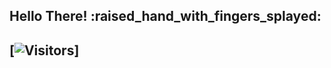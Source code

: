 <h2> Hello There! :raised_hand_with_fingers_splayed: <h2>

[![Visitors](https://visitor-badge.laobi.icu/badge?page_id=MaverickCavazos.maverick)]

